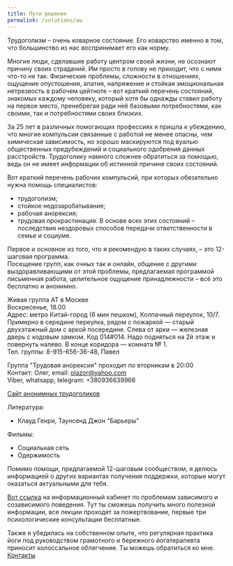 ```yaml
---
title: Пути решения
permalink: /solutions/aw
---
```

Трудоголизм – очень коварное состояние. Его коварство именно в том, что большинство из нас воспринимает его как норму.
 
Многие люди, сделавшие работу центром своей жизни, не осознают причину своих страданий. Им просто в голову не приходит, что с ними что-то не так.
Физические проблемы, сложности в отношениях, ощущение опустошения, апатия, напряжение и стойкая эмоциональная нетрезвость в рабочем цейтноте – вот краткий перечень состояний, знакомых каждому человеку, который хотя бы однажды ставил работу на первое место, пренебрегая ради неё базовыми потребностями, как своими, так и потребностями своих близких. 

За 25 лет в различных помогающих профессиях я пришла к убеждению, что многие компульсии связанные с работой не менее опасны, чем химическая зависимость, но хорошо маскируются под вуалью общественных предубеждений и социального одобрения данных расстройств.
Трудоголику намного сложнее обратиться за помощью, ведь он не имеет информации об истинной причине своих состояний.

Вот краткий перечень рабочих компульсий, при которых обязательно нужна помощь специалистов:
- трудоголизм;
- стойкое недозаробатывание;
- рабочая анорексия;
- трудовая прокрастинация.
В основе всех этих состояний – последствия нездоровых способов передачи ответственности в семье и социуме.
 
Первое и основное из того, что я рекомендую в таких случаях, – это 12-шаговая программа.  
Посещение групп, как очных так и онлайн, общение с другими выздоравливающими от этой проблемы, предлагаемая программой письменная работа, целительное ощущение принадлежности – всё это бесплатно и анонимно.

Живая группа АТ в Москве  
Воскресенье, 18.00  
Адрес: метро Китай-город (6 мин пешком), Колпачный переулок, 10/7. Примерно в середине переулка, рядом с пожаркой — старый двухэтажный дом с аркой посередине. Слева от арки — железная дверь с кодовым замком. Код 014#014. Надо подняться на 2й этаж и повернуть налево. В конце коридора — комната № 1.  
Тел. группы: 8-915-656-36-48, Павел

Группа "Трудовая анорексия" проходит по вторникам в 20:00  
Контакт: Олег, email: olazor@yahoo.com  
Viber, whatsapp, telegram: +380936639966

[Сайт анонимных трудоголиков](https://workaholics-anonymous.ru/)

Литература:
- Клауд Генри, Таунсенд Джон "Барьеры"
 
Фильмы:
- Социальная сеть
- Одержимость

Помимо помощи, предлагаемой 12-шаговым сообществом, я делюсь информацией о других вариантах получения поддержки, которые могут оказаться актуальными для тебя.

[Вот ссылка](https://www.ikc-spb.com/) на информационный кабинет по проблемам зависимого и созависимого поведения. Тут ты сможешь получить много полезной информации, все лекции проходят за пожертвование, первые три психологические консультации бесплатные.

Также я убедилась на собственном опыте, что регулярная практика йоги под руководством грамотного и бережного йогатерапевта приносит колоссальное облегчение. Ты можешь обратиться ко мне.  
[Контакты](/contacts)